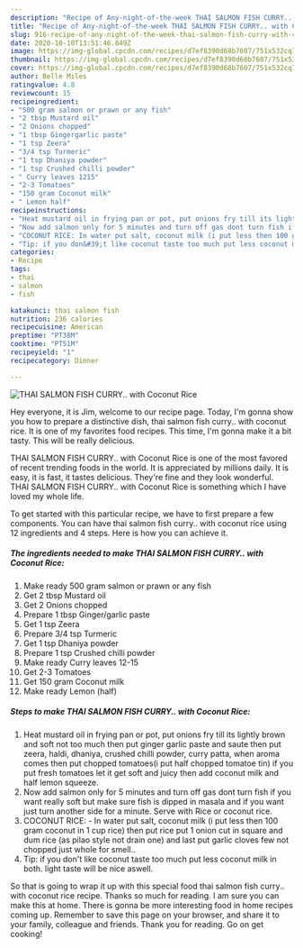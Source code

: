 ```yaml
---
description: "Recipe of Any-night-of-the-week THAI SALMON FISH CURRY.. with Coconut Rice"
title: "Recipe of Any-night-of-the-week THAI SALMON FISH CURRY.. with Coconut Rice"
slug: 916-recipe-of-any-night-of-the-week-thai-salmon-fish-curry-with-coconut-rice
date: 2020-10-10T13:51:46.849Z
image: https://img-global.cpcdn.com/recipes/d7ef8390d68b7607/751x532cq70/thai-salmon-fish-curry-with-coconut-rice-recipe-main-photo.jpg
thumbnail: https://img-global.cpcdn.com/recipes/d7ef8390d68b7607/751x532cq70/thai-salmon-fish-curry-with-coconut-rice-recipe-main-photo.jpg
cover: https://img-global.cpcdn.com/recipes/d7ef8390d68b7607/751x532cq70/thai-salmon-fish-curry-with-coconut-rice-recipe-main-photo.jpg
author: Belle Miles
ratingvalue: 4.8
reviewcount: 15
recipeingredient:
- "500 gram salmon or prawn or any fish"
- "2 tbsp Mustard oil"
- "2 Onions chopped"
- "1 tbsp Gingergarlic paste"
- "1 tsp Zeera"
- "3/4 tsp Turmeric"
- "1 tsp Dhaniya powder"
- "1 tsp Crushed chilli powder"
- " Curry leaves 1215"
- "2-3 Tomatoes"
- "150 gram Coconut milk"
- " Lemon half"
recipeinstructions:
- "Heat mustard oil in frying pan or pot, put onions fry till its lightly brown and soft not too much then put ginger garlic paste and saute then put zeera, haldi, dhaniya, crushed chilli powder, curry patta, when aroma comes then put chopped tomatoes(i put half chopped tomatoe tin) if you put fresh tomatoes let it get soft and juicy then add coconut milk and half lemon squeeze."
- "Now add salmon only for 5 minutes and turn off gas dont turn fish if you want really soft but make sure fish is dipped in masala and if you want just turn another side for a minute. Serve with Rice or coconut rice."
- "COCONUT RICE: In water put salt, coconut milk (i put less then 100 gram coconut in 1 cup rice) then put rice put 1 onion cut in square and dum rice (as pilao style not drain one) and last put garlic cloves few not chopped just whole for smell.."
- "Tip: if you don&#39;t like coconut taste too much put less coconut milk in both. light taste will be nice aswell."
categories:
- Recipe
tags:
- thai
- salmon
- fish

katakunci: thai salmon fish 
nutrition: 236 calories
recipecuisine: American
preptime: "PT38M"
cooktime: "PT51M"
recipeyield: "1"
recipecategory: Dinner

---
```



![THAI SALMON FISH CURRY.. with Coconut Rice](https://img-global.cpcdn.com/recipes/d7ef8390d68b7607/751x532cq70/thai-salmon-fish-curry-with-coconut-rice-recipe-main-photo.jpg)

Hey everyone, it is Jim, welcome to our recipe page. Today, I'm gonna show you how to prepare a distinctive dish, thai salmon fish curry.. with coconut rice. It is one of my favorites food recipes. This time, I'm gonna make it a bit tasty. This will be really delicious.

THAI SALMON FISH CURRY.. with Coconut Rice is one of the most favored of recent trending foods in the world. It is appreciated by millions daily. It is easy, it is fast, it tastes delicious. They're fine and they look wonderful. THAI SALMON FISH CURRY.. with Coconut Rice is something which I have loved my whole life.




To get started with this particular recipe, we have to first prepare a few components. You can have thai salmon fish curry.. with coconut rice using 12 ingredients and 4 steps. Here is how you can achieve it.

<!--inarticleads1-->

##### The ingredients needed to make THAI SALMON FISH CURRY.. with Coconut Rice:

1. Make ready 500 gram salmon or prawn or any fish
1. Get 2 tbsp Mustard oil
1. Get 2 Onions chopped
1. Prepare 1 tbsp Ginger/garlic paste
1. Get 1 tsp Zeera
1. Prepare 3/4 tsp Turmeric
1. Get 1 tsp Dhaniya powder
1. Prepare 1 tsp Crushed chilli powder
1. Make ready  Curry leaves 12-15
1. Get 2-3 Tomatoes
1. Get 150 gram Coconut milk
1. Make ready  Lemon (half)




<!--inarticleads2-->

##### Steps to make THAI SALMON FISH CURRY.. with Coconut Rice:

1. Heat mustard oil in frying pan or pot, put onions fry till its lightly brown and soft not too much then put ginger garlic paste and saute then put zeera, haldi, dhaniya, crushed chilli powder, curry patta, when aroma comes then put chopped tomatoes(i put half chopped tomatoe tin) if you put fresh tomatoes let it get soft and juicy then add coconut milk and half lemon squeeze.
1. Now add salmon only for 5 minutes and turn off gas dont turn fish if you want really soft but make sure fish is dipped in masala and if you want just turn another side for a minute. Serve with Rice or coconut rice.
1. COCONUT RICE: - In water put salt, coconut milk (i put less then 100 gram coconut in 1 cup rice) then put rice put 1 onion cut in square and dum rice (as pilao style not drain one) and last put garlic cloves few not chopped just whole for smell..
1. Tip: if you don&#39;t like coconut taste too much put less coconut milk in both. light taste will be nice aswell.




So that is going to wrap it up with this special food thai salmon fish curry.. with coconut rice recipe. Thanks so much for reading. I am sure you can make this at home. There is gonna be more interesting food in home recipes coming up. Remember to save this page on your browser, and share it to your family, colleague and friends. Thank you for reading. Go on get cooking!
